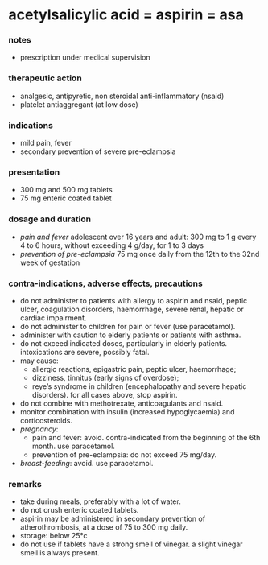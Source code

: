 
# acetylsalicylic acid = aspirin = asa

### notes
+ prescription under medical supervision

### therapeutic action
+ analgesic, antipyretic, non steroidal anti-inflammatory (nsaid)
+ platelet antiaggregant (at low dose)

### indications
+ mild pain, fever
+ secondary prevention of severe pre-eclampsia

### presentation
+ 300 mg and 500 mg tablets
+ 75 mg enteric coated tablet

### dosage and duration
+   *pain and fever*
    adolescent over 16 years and adult: 300 mg to 1 g every 4 to 6 hours, without exceeding 4 g/day, for 1 to 3 days
+   *prevention of pre-eclampsia*
    75 mg once daily from the 12th to the 32nd week of gestation

### contra-indications, adverse effects, precautions

+ do not administer to patients with allergy to aspirin and nsaid, peptic ulcer, coagulation disorders, haemorrhage, severe renal, hepatic or cardiac impairment.
+ do not administer to children for pain or fever (use paracetamol).
+ administer with caution to elderly patients or patients with asthma.
+ do not exceed indicated doses, particularly in elderly patients. intoxications are severe, possibly fatal.
+ may cause:
    - allergic reactions, epigastric pain, peptic ulcer, haemorrhage;
    - dizziness, tinnitus (early signs of overdose);
    - reye’s syndrome in children (encephalopathy and severe hepatic disorders).
for all cases above, stop aspirin.
+ do not combine with methotrexate, anticoagulants and nsaid.
+ monitor combination with insulin (increased hypoglycaemia) and corticosteroids.
+ *pregnancy*:
    - pain and fever: avoid. contra-indicated from the beginning of the 6th month. use paracetamol.
    - prevention of pre-eclampsia: do not exceed 75 mg/day.
+ *breast-feeding*: avoid. use paracetamol.

### remarks
+ take during meals, preferably with a lot of water.
+ do not crush enteric coated tablets.
+ aspirin may be administered in secondary prevention of atherothrombosis, at a dose of 75 to 300 mg daily.
+ storage: below 25°c
+ do not use if tablets have a strong smell of vinegar. a slight vinegar smell is always present.
